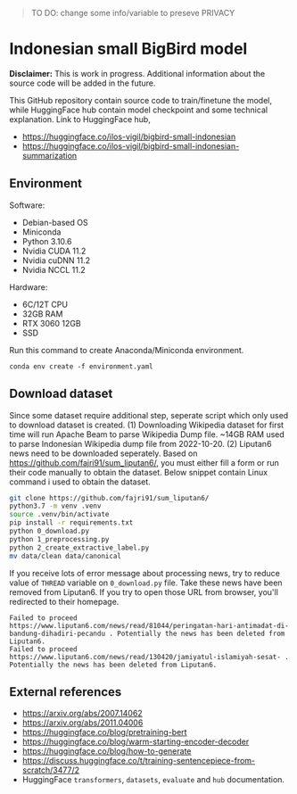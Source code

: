 > TO DO: change some info/variable to preseve PRIVACY

# Indonesian small BigBird model

**Disclaimer:** This is work in progress. Additional information about the source code will be added in the future.

This GitHub repository contain source code to train/finetune the model, while HuggingFace hub contain model checkpoint and some technical explanation. Link to HuggingFace hub,

* https://huggingface.co/ilos-vigil/bigbird-small-indonesian
* https://huggingface.co/ilos-vigil/bigbird-small-indonesian-summarization

## Environment

Software:
* Debian-based OS
* Miniconda
* Python 3.10.6
* Nvidia CUDA 11.2
* Nvidia cuDNN 11.2
* Nvidia NCCL 11.2

Hardware:
* 6C/12T CPU
* 32GB RAM
* RTX 3060 12GB
* SSD

Run this command to create Anaconda/Miniconda environment.

```
conda env create -f environment.yaml
```

## Download dataset

Since some dataset require additional step, seperate script which only used to download dataset is created. (1) Downloading Wikipedia dataset for first time will run Apache Beam to parse Wikipedia Dump file. ~14GB RAM used to parse Indonesian Wikipedia dump file from 2022-10-20. (2) Liputan6 news need to be downloaded seperately. Based on https://github.com/fajri91/sum_liputan6/, you must either fill a form or run their code manually to obtain the dataset. Below snippet contain Linux command i used to obtain the dataset.

```sh
git clone https://github.com/fajri91/sum_liputan6/
python3.7 -m venv .venv
source .venv/bin/activate
pip install -r requirements.txt
python 0_download.py
python 1_preprocessing.py
python 2_create_extractive_label.py
mv data/clean data/canonical
```

If you receive lots of error message about processing news, try to reduce value of `THREAD` variable on `0_download.py` file. Take these news have been removed from Liputan6. If you try to open those URL from browser, you'll redirected to their homepage.

```
Failed to proceed  https://www.liputan6.com/news/read/81044/peringatan-hari-antimadat-di-bandung-dihadiri-pecandu . Potentially the news has been deleted from Liputan6.
Failed to proceed  https://www.liputan6.com/news/read/130420/jamiyatul-islamiyah-sesat- . Potentially the news has been deleted from Liputan6.
```

## External references

* https://arxiv.org/abs/2007.14062
* https://arxiv.org/abs/2011.04006
* https://huggingface.co/blog/pretraining-bert
* https://huggingface.co/blog/warm-starting-encoder-decoder
* https://huggingface.co/blog/how-to-generate
* https://discuss.huggingface.co/t/training-sentencepiece-from-scratch/3477/2
* HuggingFace `transformers`, `datasets`, `evaluate` and `hub` documentation.